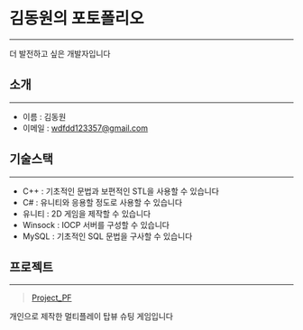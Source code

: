 # 김동원의 포토폴리오
---
더 발전하고 싶은 개발자입니다

## 소개
---
* 이름    : 김동원
* 이메일  : wdfdd123357@gmail.com

## 기술스택
---
* C++ : 기초적인 문법과 보편적인 STL을 사용할 수 있습니다
* C# : 유니티와 응용할 정도로 사용할 수 있습니다
* 유니티 : 2D 게임을 제작할 수 있습니다
* Winsock : IOCP 서버를 구성할 수 있습니다
* MySQL : 기초적인 SQL 문법을 구사할 수 있습니다

## 프로젝트
---
> [Project_PF](https://github.com/Yugi62/Project_PF?tab=readme-ov-file)

개인으로 제작한 멀티플레이 탑뷰 슈팅 게임입니다
